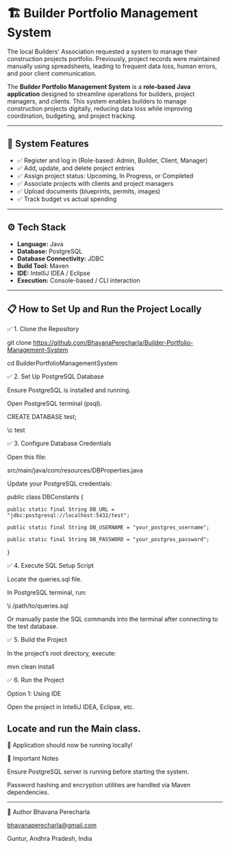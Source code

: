 # 🏗️ Builder Portfolio Management System

The local Builders' Association requested a system to manage their construction projects portfolio. Previously, project records were maintained manually using spreadsheets, leading to frequent data loss, human errors, and poor client communication.

The **Builder Portfolio Management System** is a **role-based Java application** designed to streamline operations for builders, project managers, and clients. This system enables builders to manage construction projects digitally, reducing data loss while improving coordination, budgeting, and project tracking.

---

## 🚀 System Features

- ✅ Register and log in (Role-based: Admin, Builder, Client, Manager)
- ✅ Add, update, and delete project entries
- ✅ Assign project status: Upcoming, In Progress, or Completed
- ✅ Associate projects with clients and project managers
- ✅ Upload documents (blueprints, permits, images)
- ✅ Track budget vs actual spending

---

## ⚙️ Tech Stack

- **Language:** Java
- **Database:** PostgreSQL
- **Database Connectivity:** JDBC
- **Build Tool:** Maven
- **IDE:** IntelliJ IDEA / Eclipse
- **Execution:** Console-based / CLI interaction

---

## 📋 How to Set Up and Run the Project Locally



✅ 1. Clone the Repository

git clone https://github.com/BhavanaPerecharla/Builder-Portfolio-Management-System

cd BuilderPortfolioManagementSystem


 ✅ 2. Set Up PostgreSQL Database
 
Ensure PostgreSQL is installed and running.

Open PostgreSQL terminal (psql).

CREATE DATABASE test;

\c test


✅ 3. Configure Database Credentials

Open this file:

src/main/java/com/resources/DBProperties.java


Update your PostgreSQL credentials:

public class DBConstants {

    public static final String DB_URL = "jdbc:postgresql://localhost:5432/test";
    
    public static final String DB_USERNAME = "your_postgres_username";
    
    public static final String DB_PASSWORD = "your_postgres_password";
    
}

✅ 4. Execute SQL Setup Script

Locate the queries.sql file.


In PostgreSQL terminal, run:


\i /path/to/queries.sql


Or manually paste the SQL commands into the terminal after connecting to the test database.


✅ 5. Build the Project

In the project’s root directory, execute:

mvn clean install

✅ 6. Run the Project

Option 1: Using IDE

Open the project in IntelliJ IDEA, Eclipse, etc.




Locate and run the Main class.
-----------------------------------------------------
🎉 Application should now be running locally!

📌 Important Notes

Ensure PostgreSQL server is running before starting the system.

Password hashing and encryption utilities are handled via Maven dependencies.

------------------------------------------------------
👤 Author
Bhavana Perecharla

bhavanaperecharla@gmail.com

Guntur, Andhra Pradesh, India

